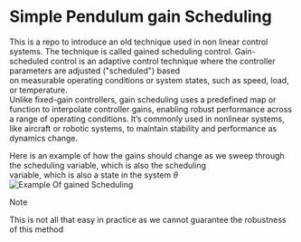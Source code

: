 # Simple Pendulum gain Scheduling

This is a repo to introduce an old technique used in non linear  control systems.
The technique is called gained scheduling control.
Gain-scheduled control is an adaptive control technique where the controller parameters are adjusted ("scheduled") based <br> on measurable operating conditions or system states, such as speed, load, or temperature.<br>
Unlike fixed-gain controllers, gain scheduling uses a predefined map or function to interpolate controller gains, enabling robust performance across a range of operating conditions. It’s commonly used in nonlinear systems, like aircraft or robotic systems, to maintain stability and performance as dynamics change.

Here is an example of how the gains should change as we sweep through the scheduling variable, which is also the scheduling <br>
variable, which is also a state in the system $\theta$
![Example Of gained Scheduling]("images/total_gain_scheduling.png")

> [!NOTE]  
> This is not all that easy in practice as we cannot guarantee the robustness of this method
